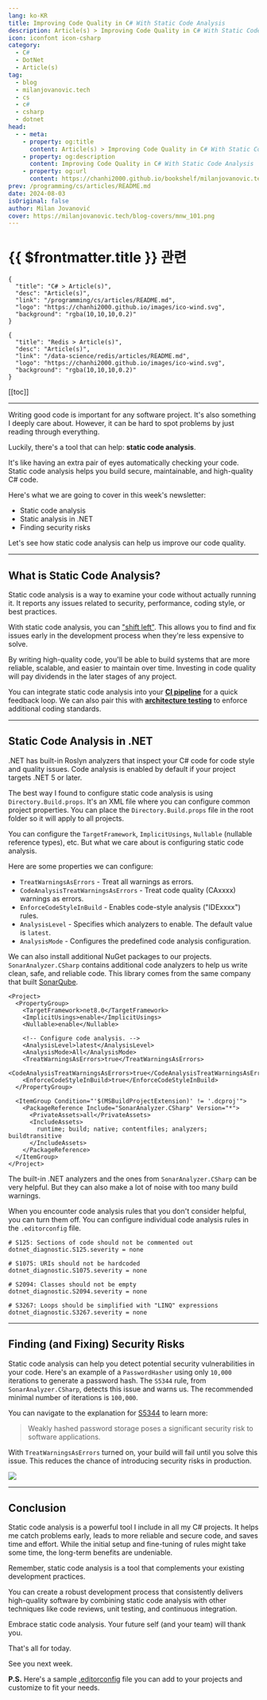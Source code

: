 ```yaml
---
lang: ko-KR
title: Improving Code Quality in C# With Static Code Analysis
description: Article(s) > Improving Code Quality in C# With Static Code Analysis
icon: iconfont icon-csharp
category: 
  - C#
  - DotNet
  - Article(s)
tag: 
  - blog
  - milanjovanovic.tech
  - cs
  - c#
  - csharp
  - dotnet
head:
  - - meta:
    - property: og:title
      content: Article(s) > Improving Code Quality in C# With Static Code Analysis
    - property: og:description
      content: Improving Code Quality in C# With Static Code Analysis
    - property: og:url
      content: https://chanhi2000.github.io/bookshelf/milanjovanovic.tech/improving-code-quality-in-csharp-with-static-code-analysis.html
prev: /programming/cs/articles/README.md
date: 2024-08-03
isOriginal: false
author: Milan Jovanović
cover: https://milanjovanovic.tech/blog-covers/mnw_101.png
---
```


# {{ $frontmatter.title }} 관련

```component VPCard
{
  "title": "C# > Article(s)",
  "desc": "Article(s)",
  "link": "/programming/cs/articles/README.md",
  "logo": "https://chanhi2000.github.io/images/ico-wind.svg",
  "background": "rgba(10,10,10,0.2)"
}
```

```component VPCard
{
  "title": "Redis > Article(s)",
  "desc": "Article(s)",
  "link": "/data-science/redis/articles/README.md",
  "logo": "https://chanhi2000.github.io/images/ico-wind.svg",
  "background": "rgba(10,10,10,0.2)"
}
```

[[toc]]

---

<SiteInfo
  name="Improving Code Quality in C# With Static Code Analysis"
  desc="Static code analysis helps you build secure, maintainable, and high-quality C# code. In this week's newsletter, we'll explore how to integrate it into your .NET projects."
  url="https://milanjovanovic.tech/blog/improving-code-quality-in-csharp-with-static-code-analysis/"
  logo="https://milanjovanovic.tech/profile_favicon.png"
  preview="https://milanjovanovic.tech/blog-covers/mnw_101.png"/>

Writing good code is important for any software project. It's also something I deeply care about. However, it can be hard to spot problems by just reading through everything.

Luckily, there's a tool that can help: **static code analysis**.

It's like having an extra pair of eyes automatically checking your code. Static code analysis helps you build secure, maintainable, and high-quality C# code.

Here's what we are going to cover in this week's newsletter:

- Static code analysis
- Static analysis in .NET
- Finding security risks

Let's see how static code analysis can help us improve our code quality.

---

## What is Static Code Analysis?

Static code analysis is a way to examine your code without actually running it. It reports any issues related to security, performance, coding style, or best practices.

With static code analysis, you can [<FontIcon icon="fa-brands fa-wikipedia-w"/>"shift left"](https://en.wikipedia.org/wiki/Shift-left_testing). This allows you to find and fix issues early in the development process when they're less expensive to solve.

By writing high-quality code, you'll be able to build systems that are more reliable, scalable, and easier to maintain over time. Investing in code quality will pay dividends in the later stages of any project.

You can integrate static code analysis into your [**CI pipeline**](/milanjovanovic.tech/how-to-build-ci-cd-pipeline-with-github-actions-and-dotnet.md) for a quick feedback loop. We can also pair this with [**architecture testing**](/milanjovanovic.tech/shift-left-with-architecture-testing-in-dotnet.md) to enforce additional coding standards.

---

## Static Code Analysis in .NET

.NET has built-in Roslyn analyzers that inspect your C# code for code style and quality issues. Code analysis is enabled by default if your project targets .NET 5 or later.

The best way I found to configure static code analysis is using `Directory.Build.props`. It's an XML file where you can configure common project properties. You can place the `Directory.Build.props` file in the root folder so it will apply to all projects.

You can configure the `TargetFramework`, `ImplicitUsings`, `Nullable` (nullable reference types), etc. But what we care about is configuring static code analysis.

Here are some properties we can configure:

- `TreatWarningsAsErrors` - Treat all warnings as errors.
- `CodeAnalysisTreatWarningsAsErrors` - Treat code quality (CAxxxx) warnings as errors.
- `EnforceCodeStyleInBuild` - Enables code-style analysis ("IDExxxx") rules.
- `AnalysisLevel` - Specifies which analyzers to enable. The default value is `latest`.
- `AnalysisMode` - Configures the predefined code analysis configuration.

We can also install additional NuGet packages to our projects. `SonarAnalyzer.CSharp` contains additional code analyzers to help us write clean, safe, and reliable code. This library comes from the same company that built [<FontIcon icon="fas fa-globe"/>SonarQube](https://sonarsource.com/products/sonarqube/).

```xml{8-12,16}
<Project>
  <PropertyGroup>
    <TargetFramework>net8.0</TargetFramework>
    <ImplicitUsings>enable</ImplicitUsings>
    <Nullable>enable</Nullable>

    <!-- Configure code analysis. -->
    <AnalysisLevel>latest</AnalysisLevel>
    <AnalysisMode>All</AnalysisMode>
    <TreatWarningsAsErrors>true</TreatWarningsAsErrors>
    <CodeAnalysisTreatWarningsAsErrors>true</CodeAnalysisTreatWarningsAsErrors>
    <EnforceCodeStyleInBuild>true</EnforceCodeStyleInBuild>
  </PropertyGroup>

  <ItemGroup Condition="'$(MSBuildProjectExtension)' != '.dcproj'">
    <PackageReference Include="SonarAnalyzer.CSharp" Version="*">
      <PrivateAssets>all</PrivateAssets>
      <IncludeAssets>
        runtime; build; native; contentfiles; analyzers; buildtransitive
      </IncludeAssets>
    </PackageReference>
  </ItemGroup>
</Project>
```

The built-in .NET analyzers and the ones from `SonarAnalyzer.CSharp` can be very helpful. But they can also make a lot of noise with too many build warnings.

When you encounter code analysis rules that you don't consider helpful, you can turn them off. You can configure individual code analysis rules in the `.editorconfig` file.

```
# S125: Sections of code should not be commented out
dotnet_diagnostic.S125.severity = none

# S1075: URIs should not be hardcoded
dotnet_diagnostic.S1075.severity = none

# S2094: Classes should not be empty
dotnet_diagnostic.S2094.severity = none

# S3267: Loops should be simplified with "LINQ" expressions
dotnet_diagnostic.S3267.severity = none
```

---

## Finding (and Fixing) Security Risks

Static code analysis can help you detect potential security vulnerabilities in your code. Here's an example of a `PasswordHasher` using only `10,000` iterations to generate a password hash. The `S5344` rule, from `SonarAnalyzer.CSharp`, detects this issue and warns us. The recommended minimal number of iterations is `100,000`.

You can navigate to the explanation for [<FontIcon icon="fas fa-globe"/>S5344](https://rules.sonarsource.com/csharp/RSPEC-5344) to learn more:

> Weakly hashed password storage poses a significant security risk to software applications.

With `TreatWarningsAsErrors` turned on, your build will fail until you solve this issue. This reduces the chance of introducing security risks in production.

![](https://milanjovanovic.tech/blogs/mnw_101/static_code_analysis.png?imwidth=1920)

---

## Conclusion

Static code analysis is a powerful tool I include in all my C# projects. It helps me catch problems early, leads to more reliable and secure code, and saves time and effort. While the initial setup and fine-tuning of rules might take some time, the long-term benefits are undeniable.

Remember, static code analysis is a tool that complements your existing development practices.

You can create a robust development process that consistently delivers high-quality software by combining static code analysis with other techniques like code reviews, unit testing, and continuous integration.

Embrace static code analysis. Your future self (and your team) will thank you.

That's all for today.

See you next week.

**P.S.** Here's a sample [<FontIcon icon="iconfont icon-github"/>.editorconfig](https://gist.github.com/m-jovanovic/417b7d0a641d7dd7d1972550fba298db) file you can add to your projects and customize to fit your needs.

